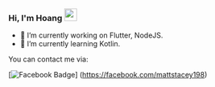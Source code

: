 ### Hi, I'm Hoang <a href="https://www.gautamkrishnar.com/"><img src="https://media.giphy.com/media/hvRJCLFzcasrR4ia7z/giphy.gif" width="25px"></a>

- 🔭 I’m currently working on Flutter, NodeJS.
- 🌱 I’m currently learning Kotlin.

You can contact me via: 

[![Facebook Badge](https://img.shields.io/badge/-@mattstacey198-3b5998?style=flat&labelColor=3b5998&logo=facebook&logoColor=white&link=https://facebook.com/mattstacey198)]
(https://facebook.com/mattstacey198)
